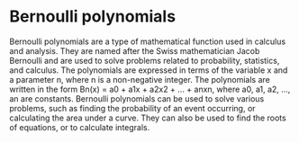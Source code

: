 # Bernoulli polynomials

Bernoulli polynomials are a type of mathematical function used in calculus and analysis. They are named after the Swiss mathematician Jacob Bernoulli and are used to solve problems related to probability, statistics, and calculus. The polynomials are expressed in terms of the variable x and a parameter n, where n is a non-negative integer. The polynomials are written in the form Bn(x) = a0 + a1x + a2x2 + ... + anxn, where a0, a1, a2, ..., an are constants. Bernoulli polynomials can be used to solve various problems, such as finding the probability of an event occurring, or calculating the area under a curve. They can also be used to find the roots of equations, or to calculate integrals.
